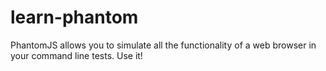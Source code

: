 learn-phantom
=============

PhantomJS allows you to simulate all the functionality of a web browser in your command line tests. Use it! 
